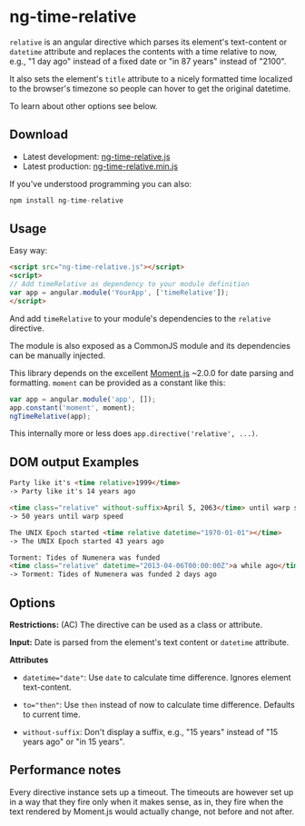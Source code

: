 # ng-time-relative

`relative` is an angular directive which parses its element's
text-content or `datetime` attribute and replaces the contents with a
time relative to now, e.g., "1 day ago" instead of a fixed date or
"in 87 years" instead of "2100".

It also sets the element's `title` attribute to a nicely formatted
time localized to the browser's timezone so people can hover to get
the original datetime.

To learn about other options see below.

## Download

* Latest development: [ng-time-relative.js](https://raw.github.com/evilhackerdude/ng-time-relative/v0.3.0/dist/ng-time-relative.js)
* Latest production: [ng-time-relative.min.js](https://raw.github.com/evilhackerdude/ng-time-relative/v0.3.0/dist/ng-time-relative.min.js)

If you've understood programming you can also:

``` js
npm install ng-time-relative
```

## Usage

Easy way:

``` html
<script src="ng-time-relative.js"></script>
<script>
// Add timeRelative as dependency to your module definition
var app = angular.module('YourApp', ['timeRelative']);
</script>
```

And add `timeRelative` to your module's dependencies to the `relative`
directive.

The module is also exposed as a CommonJS module and its dependencies
can be manually injected.

This library depends on the excellent
[Moment.js](https://github.com/timrwood/moment/) ~2.0.0 for date
parsing and formatting. `moment` can be provided as a constant
like this:

``` js
var app = angular.module('app', []);
app.constant('moment', moment);
ngTimeRelative(app);
```

This internally more or less does `app.directive('relative', ...)`.

## DOM output Examples

``` html
Party like it's <time relative>1999</time>
-> Party like it's 14 years ago

<time class="relative" without-suffix>April 5, 2063</time> until warp speed
-> 50 years until warp speed

The UNIX Epoch started <time relative datetime="1970-01-01"></time>
-> The UNIX Epoch started 43 years ago

Torment: Tides of Numenera was funded
<time class="relative" datetime="2013-04-06T00:00:00Z">a while ago</time>
-> Torment: Tides of Numenera was funded 2 days ago
```

## Options

**Restrictions:** (AC) The directive can be used as a class or attribute.

**Input:** Date is parsed from the element's text content or
  `datetime` attribute.

**Attributes**

- `datetime="date"`: Use `date` to calculate time difference. Ignores
  element text-content.

- `to="then"`: Use `then` instead of now to calculate time difference.
  Defaults to current time.

- `without-suffix`: Don't display a suffix, e.g., "15 years" instead
  of "15 years ago" or "in 15 years".

## Performance notes

Every directive instance sets up a timeout. The timeouts are however
set up in a way that they fire only when it makes sense, as in, they
fire when the text rendered by Moment.js would actually change, not
before and not after.
